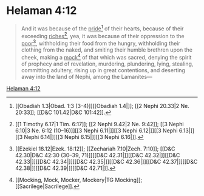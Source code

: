 # Helaman 4:12

> And it was because of the <u>pride</u>[^a] of their hearts, because of their exceeding <u>riches</u>[^b], yea, it was because of their oppression to the <u>poor</u>[^c], withholding their food from the hungry, withholding their clothing from the naked, and smiting their humble brethren upon the cheek, making a <u>mock</u>[^d] of that which was sacred, denying the spirit of prophecy and of revelation, murdering, plundering, lying, stealing, committing adultery, rising up in great contentions, and deserting away into the land of Nephi, among the Lamanites—

[Helaman 4:12](https://www.churchofjesuschrist.org/study/scriptures/bofm/hel/4?lang=eng&id=p12#p12)


[^a]: [[Obadiah 1.3|Obad. 1:3 (3–4)]][[Obadiah 1.4|]]; [[2 Nephi 20.33|2 Ne. 20:33]]; [[D&C 101.42|D&C 101:42]].  
[^b]: [[1 Timothy 6.17|1 Tim. 6:17]]; [[2 Nephi 9.42|2 Ne. 9:42]]; [[3 Nephi 6.10|3 Ne. 6:12 (10–16)]][[3 Nephi 6.11|]][[3 Nephi 6.12|]][[3 Nephi 6.13|]][[3 Nephi 6.14|]][[3 Nephi 6.15|]][[3 Nephi 6.16|]].  
[^c]: [[Ezekiel 18.12|Ezek. 18:12]]; [[Zechariah 7.10|Zech. 7:10]]; [[D&C 42.30|D&C 42:30 (30–39, 71)]][[D&C 42.31|]][[D&C 42.32|]][[D&C 42.33|]][[D&C 42.34|]][[D&C 42.35|]][[D&C 42.36|]][[D&C 42.37|]][[D&C 42.38|]][[D&C 42.39|]][[D&C 42.71|]].  
[^d]: [[Mocking, Mock, Mocker, Mockery|TG Mocking]]; [[Sacrilege|Sacrilege]].  
